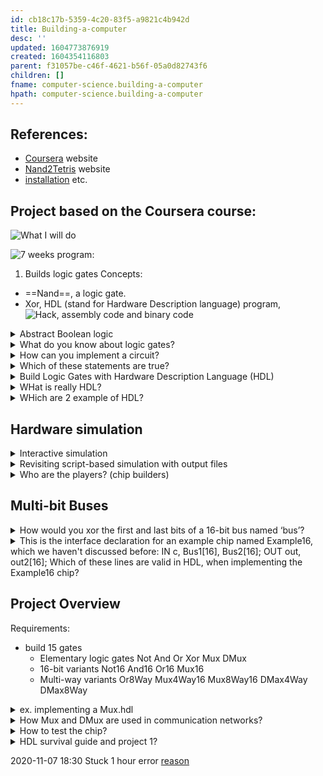 ```yaml
---
id: cb18c17b-5359-4c20-83f5-a9821c4b942d
title: Building-a-computer
desc: ''
updated: 1604773876919
created: 1604354116803
parent: f31057be-c46f-4621-b56f-05a0d82743f6
children: []
fname: computer-science.building-a-computer
hpath: computer-science.building-a-computer
---
```

## References:

- [Coursera](https://www.coursera.org/?skipBrowseRedirect=true) website
- [Nand2Tetris](https://www.nand2tetris.org/software/HDL-Survival-Guide.html) website
- [installation](https://drive.google.com/file/d/1QDYIvriWBS_ARntfmZ5E856OEPpE4j1F/view) etc.

## Project based on the Coursera course:

![What I will do](https://criscara-dev.github.io/dendron-template/assets/images/2020-11-02-21-59-48.png)

![7 weeks program:](https://criscara-dev.github.io/dendron-template/assets/images/2020-11-02-22-10-29.png)

1. Builds logic gates
   Concepts:

- ==Nand==, a logic gate.
- Xor, HDL (stand for Hardware Description language) program, 
  ![Hack, assembly code and binary code](https://criscara-dev.github.io/dendron-template/assets/images/2020-11-02-22-15-51.png)

<details><summary>
Abstract Boolean logic
</summary>

You can manipulate Boolean Expressions like arithmetic expressions

<details><summary>
AND
</summary>

| x | y | AND |
| - | - | --- |
| 0 | 0 | 0   |
| 0 | 1 | 0   |
| 1 | 0 | 0   |
| 1 | 1 | 1   |

</details>

<details><summary>
OR
</summary>

| x | y | OR |
| - | - | -- |
| 0 | 0 | 0  |
| 0 | 1 | 1  |
| 1 | 0 | 1  |
| 1 | 1 | 1  |

</details>

<details><summary>
NOT
</summary>

| x | NOT |
| - | --- |
| 0 | 1   |
| 1 | 0   |

</details>

Construct Boolean function?
We want to build a computer, so we need to go from Truth table to Boolean expression.
In fact, any Boolean function can be represented using an expression containing AND, ~~OR~~ and NOT operations.
We can use the #Morgan-Law to avoid using OR:
Proof:
(x OR y) = NOT(NOT(x) AND NOT(y))

<details><summary>
With which expression we can do everything?
</summary>

NOT AND or -> NAND
x|y|NAND
\-\|-\|-
0|0|1
0|1|1
1|0|1
1|1|0

and that lead to the Theorem:
Any Boolean function can be represented using an expression containing only ==NAND== operations.

Proof:
1) NOT(x)= (x NAND x)
2) (x AND y) = NOT(x NAND y)

</details>
</details>

<details><summary>
What do you know about logic gates?
</summary>

Logic gates:

- elementary
  ![](https://criscara-dev.github.io/dendron-template/assets/images/2020-11-04-16-33-11.png)
  ![](https://criscara-dev.github.io/dendron-template/assets/images/2020-11-04-16-34-58.png)
- composite
  ![](https://criscara-dev.github.io/dendron-template/assets/images/2020-11-04-16-37-49.png)
  </details>

<details><summary>
How can you implement a circuit?
</summary>

Circuit implementation:
![](https://criscara-dev.github.io/dendron-template/assets/images/2020-11-04-16-42-38.png)
Both need to be true in order to light up the bulb.
Or this:

## ![](https://criscara-dev.github.io/dendron-template/assets/images/2020-11-04-16-44-57.png)

With OR logic we just need one port.
![](https://criscara-dev.github.io/dendron-template/assets/images/2020-11-04-16-43-43.png)

</details>

<details><summary>
Which of these statements are true?
</summary>

- [x] The chip interface describes what the chip is doing; the chip implementation specifies how the chip is doing it.
- [ ] There is only one possible implementation for every interface.
- [x] The user of the chip is interested in the chip interface; the builder of the chip is interested in the chip implementation.
  </details>

<details><summary>
Build Logic Gates with Hardware Description Language (HDL)
</summary>

![](https://criscara-dev.github.io/dendron-template/assets/images/2020-11-04-18-47-44.png)
First draw the interface ( ----- )
then the implementation PARTS:
![](https://criscara-dev.github.io/dendron-template/assets/images/2020-11-04-19-06-32.png)

</details>

<details><summary>
WHat is really HDL?
</summary>

![](https://criscara-dev.github.io/dendron-template/assets/images/2020-11-04-19-11-09.png)

</details>

<details><summary>
WHich are 2 example of HDL?
</summary>
#VHDL
#Verilog
</details>

## Hardware simulation

<details><summary>
Interactive simulation
</summary>

![](https://criscara-dev.github.io/dendron-template/assets/images/2020-11-05-19-09-48.png)

</details>

<details><summary>
Revisiting script-based simulation with output files
</summary>

![](https://criscara-dev.github.io/dendron-template/assets/images/2020-11-05-19-44-03.png)

</details>

<details><summary>
Who are the players? (chip builders)
</summary>

System architects
Developers

</details>

## Multi-bit Buses

<details><summary>
How would you xor the first and last bits of a 16-bit bus named ‘bus’?
</summary>

- [ ] Xor(a=bus[0], b=bus[15], out=out)[^1]
- [ ] Xor(a=bus[0], b=bus[16], out=out)
- [ ] Xor(a=bus[1], b=bus[15], out=out)
- [ ] Xor(a=bus[1], b=bus[16], out=out)

[^1]&#x3A; Bus numbers start from 0 and go up to width-1

</details>

<details><summary>
This is the interface declaration for an example chip named Example16, which we haven't discussed before:
IN c, Bus1[16], Bus2[16];
OUT out, out2[16];
Which of these lines are valid in HDL, when implementing the Example16 chip?
</summary>

- [ ] Add16(a=Bus1[0..15], b=Bus2[0..15], out=out2[0..14]);
- [ ] Add16(a=Bus1[0..15], b=Bus2[0..15], out[0..14]=out2[0..14]);[^2]
- [ ] Add16(a=true, b=false, out=out2);[^2]
- [ ] Add16(a=c, b=Bus2[0..15], out=out2);
- [ ] And(a=c, b=Bus2[7], out=out);[^2]
  </details>

## Project Overview

Requirements:

- build 15 gates
  - Elementary logic gates
      Not 
      And 
      Or 
      Xor 
      Mux
      DMux
  - 16-bit variants
      Not16 
      And16 
      Or16 
      Mux16 
  - Multi-way variants 
      Or8Way 
      Mux4Way16 
      Mux8Way16
      DMax4Way
      DMax8Way

<details><summary>
ex. implementing a Mux.hdl
</summary>

![](https://criscara-dev.github.io/dendron-template/assets/images/2020-11-06-14-06-18.png)

</details>

<details><summary>
How Mux and DMux are used in communication networks?
</summary>

![](https://criscara-dev.github.io/dendron-template/assets/images/2020-11-06-14-20-47.png)

</details>

<details><summary>
How to test the chip?
</summary>

![](https://criscara-dev.github.io/dendron-template/assets/images/2020-11-06-14-29-09.png)

</details>

<details><summary>
HDL survival guide and project 1?
</summary>

<https://www.nand2tetris.org/project01>
<https://drive.google.com/file/d/1dPj4XNby9iuAs-47U9k3xtYy9hJ-ET0T/view>
[hack chipset API](https://drive.google.com/file/d/1IsDnH0t7q_Im491LQ7_5_ajV0CokRbwR/view) for names of in/out of chip bits

</details>

2020-11-07 18:30
Stuck 1 hour error [reason](http://nand2tetris-questions-and-answers-forum.32033.n3.nabble.com/Forever-stuck-on-Loading-chip-td4030698.html) 

